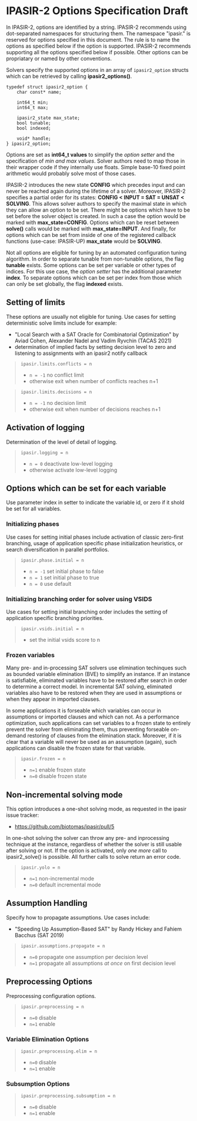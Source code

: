# IPASIR-2 Options Specification Draft

In IPASIR-2, options are identified by a string. IPASIR-2 recommends using dot-separated namespaces for structuring them. The namespace "ipasir." is reserved for options specified in this document. The rule is to name the options as specified below if the option is supported. IPASIR-2 recommends supporting all the options specified below if possible. Other options can be propriatary or named by other conventions.

Solvers specify the supported options in an array of `ipasir2_option` structs which can be retrieved by calling **ipasir2_options()**.

```
typedef struct ipasir2_option {
    char const* name;

    int64_t min;
    int64_t max;

    ipasir2_state max_state;
    bool tunable;
    bool indexed;

    void* handle;
} ipasir2_option;
```

Options are set as **int64_t values** to simplify the *option setter* and the specification of *min and max values*. Solver authors need to map those in their wrapper code if they internally use floats. Simple base-10 fixed point arithmetic would probably solve most of those cases.

IPASIR-2 introduces the new state **CONFIG** which precedes input and can never be reached again during the lifetime of a solver. Moreover, IPASIR-2 specifies a partial order for its states: **CONFIG < INPUT = SAT = UNSAT < SOLVING**. This allows solver authors to specify the maximal state in which they can allow an option to be set. There might be options which have to be set before the solver object is created. In such a case the option would be marked with **max_state=CONFIG**. Options which can be reset between **solve()** calls would be marked with **max_state=INPUT**. And finally, for options which can be set from inside of one of the registered callback functions (use-case: IPASIR-UP) **max_state** would be **SOLVING**.

Not all options are eligible for tuning by an automated configuration tuning algorithm. In order to separate tunable from non-tunable options, the flag **tunable** exists. 
Some options can be set per variable or other types of indices. For this use case, the *option setter* has the additional parameter **index**. To separate options which can be set per index from those which can only be set globally, the flag **indexed** exists.


## Setting of limits
These options are usually not eligible for tuning. 
Use cases for setting deterministic solve limits include for example: 
- "Local Search with a SAT Oracle for Combinatorial Optimization" by Aviad Cohen, Alexander Nadel and Vadim Ryvchin (TACAS 2021)
- determination of implied facts by setting decision level to zero and listening to assignments with an ipasir2 notify callback

> `ipasir.limits.conflicts = n`
>  - `n = -1` no conflict limit
>  - otherwise exit when number of conflicts reaches n+1
>

> `ipasir.limits.decisions = n`
>  - `n = -1` no decision limit
>  - otherwise exit when number of decisions reaches n+1
>


## Activation of logging

Determination of the level of detail of logging.

> `ipasir.logging = n`
> - `n = 0` deactivate low-level logging
> - otherwise activate low-level logging
>


## Options which can be set for each variable

Use parameter index in setter to indicate the variable id, or zero if it shold be set for all variables.
### Initializing phases

Use cases for setting initial phases include activation of classic zero-first branching, usage of application specific phase initialization heuristics, or search diversification in parallel portfolios.

> `ipasir.phase.initial = n` 
> - `n = -1` set initial phase to false
> - `n = 1` set initial phase to true
> - `n = 0` use default
>

### Initializing branching order for solver using VSIDS

Use cases for setting initial branching order includes the setting of application specific branching priorities. 

> `ipasir.vsids.initial = n` 
> - set the initial vsids score to n
>

### Frozen variables

Many pre- and in-processing SAT solvers use elimination techinques such as bounded variable elimination (BVE) to simplify an instance. If an instance is satisfiable, eliminated variables have to be restored after search in order to determine a correct model. In incremental SAT solving, eliminated variables also have to be restored when they are used in assumptions or when they appear in imported clauses.

In some applications it is forseable which variables can occur in assumptions or imported clauses and which can not. As a performance optimization, such applications can set variables to a frozen state to entirely prevent the solver from eliminating them, thus preventing forseable on-demand restoring of clauses from the elimination stack. Moreover, if it is clear that a variable will never be used as an assumption (again), such applications can disable the frozen state for that variable.

> `ipasir.frozen = n`
> - `n=1` enable frozen state
> - `n=0` disable frozen state
>


## Non-incremental solving mode

This option introduces a one-shot solving mode, as requested in the ipasir issue tracker:
- https://github.com/biotomas/ipasir/pull/5

In one-shot solving the solver can throw any pre- and inprocessing technique at the instance, regardless of whether the solver is still usable after solving or not. 
If the option is activated, only _one more_ call to ipasir2_solve() is possible. All further calls to solve return an error code.

> `ipasir.yolo = n`
> - `n=1` non-incremental mode
> - `n=0` default incremental mode


## Assumption Handling

Specify how to propagate assumptions. Use cases include:
- "Speeding Up Assumption-Based SAT" by Randy Hickey and Fahiem Bacchus (SAT 2019)

> `ipasir.assumptions.propagate = n`
> - `n=0` propagate one assumption per decision level
> - `n=1` propagate all assumptions _at once_ on first decision level


## Preprocessing Options

Preprocessing configuration options.

> `ipasir.preprocessing = n`
> - `n=0` disable
> - `n=1` enable

### Variable Elimination Options

> `ipasir.preprocessing.elim = n`
> - `n=0` disable
> - `n=1` enable

### Subsumption Options

> `ipasir.preprocessing.subsumption = n`
> - `n=0` disable
> - `n=1` enable






